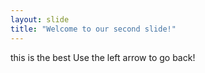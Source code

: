```yaml
---
layout: slide
title: "Welcome to our second slide!"
---
```

this is the best
Use the left arrow to go back!
